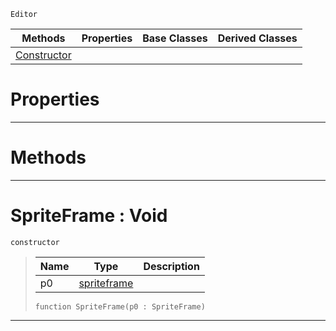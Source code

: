  `Editor`

|Methods|Properties|Base Classes|Derived Classes|
|---|---|---|---|
|[ Constructor](spriteframe.md#spriteframe-void)| | | |


 #  Properties


---  
 #  Methods


---  
 #  SpriteFrame : Void

 `constructor`

> 
> |Name|Type|Description|
> |---|---|---|
> |p0|[spriteframe](spriteframe.md)| |
> ``` lang=cpp, name=Nada
> function SpriteFrame(p0 : SpriteFrame)
> ``` 


---  
 

 